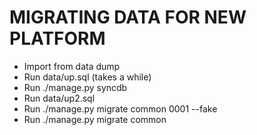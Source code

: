 MIGRATING DATA FOR NEW PLATFORM
============================================

* Import from data dump
* Run data/up.sql (takes a while)
* Run ./manage.py syncdb
* Run data/up2.sql
* Run ./manage.py migrate common 0001 --fake
* Run ./manage.py migrate common
